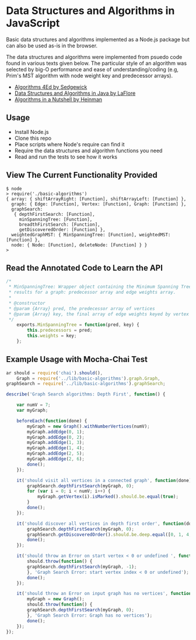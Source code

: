 # Data Structures and Algorithms in JavaScript
Basic data structures and algorithms implemented as a Node.js package but can also be used as-is in the browser.

The data structures and algorithms were implemented from psuedo code found in various texts given below.  The particular style of an algorithm was selected by big-O performance and ease of understanding/coding (e.g, Prim's MST algorithm with node weight key and predecessor arrays).

* [Algorithms 4Ed by Sedgewick](http://www.amazon.com/Algorithms-4th-Edition-Robert-Sedgewick/dp/032157351X/ref=pd_sim_b_12?ie=UTF8&refRID=1QRCYT69X2QVASG6RHWH "Algorithms 4Ed by Sedgewick")
* [Data Structures and Algorithms in Java by LaFlore](http://www.amazon.com/Data-Structures-Algorithms-Java-2nd/dp/0672324539/ref=sr_1_sc_1?s=books&ie=UTF8&qid=1429019878&sr=1-1-spell&keywords=Algorithms+laflore "Data Structures and Algorithms in Java by LaFlore")
* [Algorithms in a Nutshell by Heinman](http://www.amazon.com/Algorithms-Nutshell-OReilly-George-Heineman-ebook/dp/B0043D2EGI/ref=sr_1_1?s=books&ie=UTF8&qid=1429019949&sr=1-1&keywords=Algorithms+in+a+nutshell "Algorithms in a Nutshell by Heinman")

## Usage

* Install Node.js
* Clone this repo
* Place scripts where Node's require can find it
* Require the data structures and algorithm functions you need
* Read and run the tests to see how it works

## View The Current Functionality Provided
```shell
$ node
> require('./basic-algorithms')
{ array: { shiftArrayRight: [Function], shiftArrayLeft: [Function] },
  graph: { Edge: [Function], Vertex: [Function], Graph: [Function] },
  graphSearch: 
   { depthFirstSearch: [Function],
     minSpanningTree: [Function],
     breadthFirstSearch: [Function],
     getDiscoveredOrder: [Function] },
  weightedGraphMST: { MinSpanningTree: [Function], weightedMST: [Function] },
  node: { Node: [Function], deleteNode: [Function] } }
> 
```
## Read the Annotated Code to Learn the API
```javascript
/*
 * MinSpanningTree: Wrapper object containing the Minimum Spanning Tree (MST)
 * results for a graph: predecessor array and edge weights array.
 *
 * @constructor
 * @param {Array} pred, the predecessor array of vertices
 * @param {Array} key, the final array of edge weights keyed by vertex logical id
 */
    exports.MinSpanningTree = function(pred, key) {
        this.predecessors = pred;
        this.weights = key;
    };
```
## Example Usage with Mocha-Chai Test
```javascript
ar should = require('chai').should(),
    Graph = require('../lib/basic-algorithms').graph.Graph,
graphSearch = require('../lib/basic-algorithms').graphSearch;

describe('Graph Search algorithms: Depth First', function() {

    var numV = 7;
    var myGraph;

    beforeEach(function(done) {
        myGraph = new Graph().withNumberVertices(numV);
        myGraph.addEdge(0, 1);
        myGraph.addEdge(0, 2);
        myGraph.addEdge(1, 3);
        myGraph.addEdge(1, 4);
        myGraph.addEdge(2, 5);
        myGraph.addEdge(2, 6);
        done();
    });

    it('should visit all vertices in a connected graph', function(done) {
        graphSearch.depthFirstSearch(myGraph, 0);
        for (var i = 0; i < numV; i++) {
            myGraph.getVertex(i).isMarked().should.be.equal(true);
        }
		done();
    });

    it('should discover all vertices in depth first order', function(done) {
        graphSearch.depthFirstSearch(myGraph, 0);
        graphSearch.getDiscoveredOrder().should.be.deep.equal([0, 1, 4, 2, 3, 5, 6]);
		done();
    });

    it('should throw an Error on start vertex < 0 or undefined ', function(done) {
        should.throw(function() {
        graphSearch.depthFirstSearch(myGraph, -1);
        }, 'Graph Search Error: start vertex index < 0 or undefined');
		done();
    });

    it('should throw an Error on input graph has no vertices', function(done) {
		myGraph = new Graph();
        should.throw(function() {
        graphSearch.depthFirstSearch(myGraph, 0);
        }, 'Graph Search Error: Graph has no vertices');
		done();
    });
});


```
